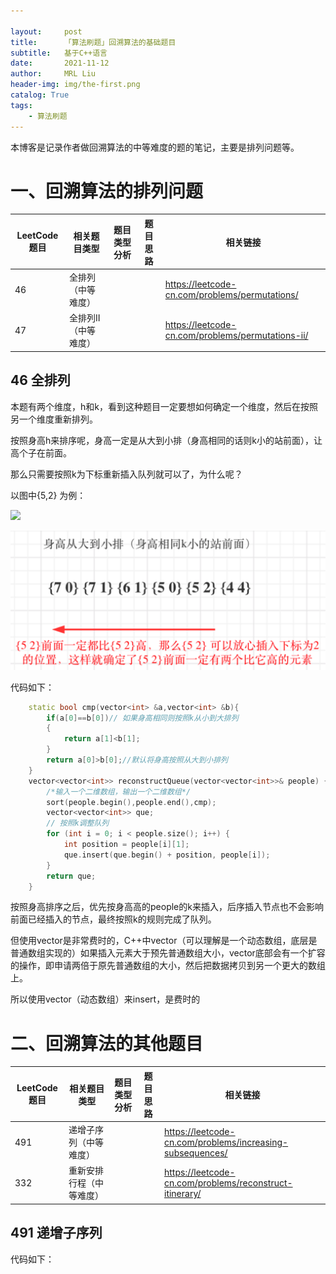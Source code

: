 ```yaml
---

layout:     post
title:      「算法刷题」回溯算法的基础题目
subtitle:   基于C++语言
date:       2021-11-12
author:     MRL Liu
header-img: img/the-first.png
catalog: True
tags:
    - 算法刷题
---
```


本博客是记录作者做回溯算法的中等难度的题的笔记，主要是排列问题等。

# 一、回溯算法的排列问题

| **LeetCode题目** | **相关题目类型**     | 题目类型分析 | 题目思路 | **相关链接**                                      |
| ---------------- | -------------------- | ------------ | -------- | ------------------------------------------------- |
| 46               | 全排列（中等难度）   |              |          | https://leetcode-cn.com/problems/permutations/    |
| 47               | 全排列II（中等难度） |              |          | https://leetcode-cn.com/problems/permutations-ii/ |

## 46 全排列

本题有两个维度，h和k，看到这种题目一定要想如何确定一个维度，然后在按照另一个维度重新排列。

按照身高h来排序呢，身高一定是从大到小排（身高相同的话则k小的站前面），让高个子在前面。

那么只需要按照k为下标重新插入队列就可以了，为什么呢？

以图中{5,2} 为例：

![]({{site.baseurl}}\img-post\算法刷题\2021-11-10-贪心算法的相关题目（困难难度）\根据身高排队.png)

![](..//img-post/算法刷题\2021-11-10-贪心算法的相关题目（困难难度）\根据身高排队.png)

代码如下：

```C++
	static bool cmp(vector<int> &a,vector<int> &b){
        if(a[0]==b[0])// 如果身高相同则按照k从小到大排列
        {
            return a[1]<b[1];
        }
        return a[0]>b[0];//默认将身高按照从大到小排列
    }
    vector<vector<int>> reconstructQueue(vector<vector<int>>& people) {
        /*输入一个二维数组，输出一个二维数组*/
        sort(people.begin(),people.end(),cmp);
        vector<vector<int>> que;
        // 按照k调整队列
        for (int i = 0; i < people.size(); i++) {
            int position = people[i][1];
            que.insert(que.begin() + position, people[i]);
        }
        return que;
    }
```

按照身高排序之后，优先按身高高的people的k来插入，后序插入节点也不会影响前面已经插入的节点，最终按照k的规则完成了队列。

但使用vector是非常费时的，C++中vector（可以理解是一个动态数组，底层是普通数组实现的）如果插入元素大于预先普通数组大小，vector底部会有一个扩容的操作，即申请两倍于原先普通数组的大小，然后把数据拷贝到另一个更大的数组上。

所以使用vector（动态数组）来insert，是费时的

# 二、回溯算法的其他题目

| **LeetCode题目** | **相关题目类型**         | 题目类型分析 | 题目思路 | **相关链接**                                              |
| ---------------- | ------------------------ | ------------ | -------- | --------------------------------------------------------- |
| 491              | 递增子序列（中等难度）   |              |          | https://leetcode-cn.com/problems/increasing-subsequences/ |
| 332              | 重新安排行程（中等难度） |              |          | https://leetcode-cn.com/problems/reconstruct-itinerary/   |

## 491  递增子序列

代码如下：

```C++

```


